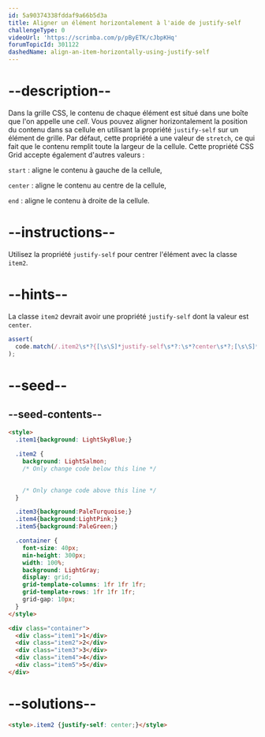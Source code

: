 ```yaml
---
id: 5a90374338fddaf9a66b5d3a
title: Aligner un élément horizontalement à l'aide de justify-self
challengeType: 0
videoUrl: 'https://scrimba.com/p/pByETK/cJbpKHq'
forumTopicId: 301122
dashedName: align-an-item-horizontally-using-justify-self
---
```


# --description--

Dans la grille CSS, le contenu de chaque élément est situé dans une boîte que l'on appelle une <dfn>cell</dfn>. Vous pouvez aligner horizontalement la position du contenu dans sa cellule en utilisant la propriété `justify-self` sur un élément de grille. Par défaut, cette propriété a une valeur de `stretch`, ce qui fait que le contenu remplit toute la largeur de la cellule. Cette propriété CSS Grid accepte également d'autres valeurs :

`start` : aligne le contenu à gauche de la cellule,

`center` : aligne le contenu au centre de la cellule,

`end` : aligne le contenu à droite de la cellule.

# --instructions--

Utilisez la propriété `justify-self` pour centrer l'élément avec la classe `item2`.

# --hints--

La classe `item2` devrait avoir une propriété `justify-self` dont la valeur est `center`.

```js
assert(
  code.match(/.item2\s*?{[\s\S]*justify-self\s*?:\s*?center\s*?;[\s\S]*}/gi)
);
```

# --seed--

## --seed-contents--

```html
<style>
  .item1{background: LightSkyBlue;}

  .item2 {
    background: LightSalmon;
    /* Only change code below this line */

    
    /* Only change code above this line */
  }

  .item3{background:PaleTurquoise;}
  .item4{background:LightPink;}
  .item5{background:PaleGreen;}

  .container {
    font-size: 40px;
    min-height: 300px;
    width: 100%;
    background: LightGray;
    display: grid;
    grid-template-columns: 1fr 1fr 1fr;
    grid-template-rows: 1fr 1fr 1fr;
    grid-gap: 10px;
  }
</style>

<div class="container">
  <div class="item1">1</div>
  <div class="item2">2</div>
  <div class="item3">3</div>
  <div class="item4">4</div>
  <div class="item5">5</div>
</div>
```

# --solutions--

```html
<style>.item2 {justify-self: center;}</style>
```
